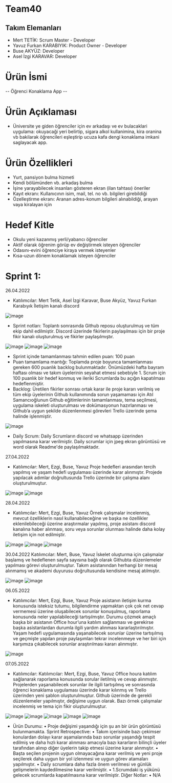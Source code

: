 # Team40

## Takım Elemanları

- Mert TETİK: Scrum Master - Developer
- Yavuz Furkan KARABIYIK: Product Owner - Developer
- Buse AKYÜZ: Developer
- Asel İzgi KARAVAR: Developer

# Ürün İsmi

-- Öğrenci Konaklama App --

# Ürün Açıklaması

- Üniversite ye giden öğrenciler için ev arkadaşı ve ev bulacaklari uygulama: okuyacaği yeri belirtip, sigara alkol kullanimina, kira oranina vb bakilarak öğrencileri eşleştirip ucuza kafa dengi konaklama imkani saglayacak app.

# Ürün Özellikleri

- Yurt, pansiyon bulma hizmeti
- Kendi bölümünden vb. arkadaş bulma
- İşine yarayabilecek insanları gösteren ekran (ilan tahtası) öneriler
- Kayıt ekranı: Kullanıcının isim, mail, tel. no vb. bilgileri girebildiği 
- Özelleştirme ekranı: Aranan adres-konum bilgileri alınabildiği, arayan vaya kiralayan için

# Hedef Kitle

- Okulu yeni kazanmış yerli/yabancı öğrenciler
- Aktif olarak öğrenim görüp ev değiştirmek isteyen öğrenciler
- Odasını-evini öğrenciye kiraya vermek isteyenler
- Kısa-uzun dönem konaklamak isteyen öğrenciler

# Sprint 1:

26.04.2022

- Katılımcılar: Mert Tetik, Asel İzgi Karavar, Buse Akyüz, Yavuz Furkan Karabıyık
İletişim kanalı discord
 
![image](https://user-images.githubusercontent.com/104431485/167294986-bc8f820e-0849-417e-b9dd-0681b295ce43.png)

- Sprint notları: Toplantı sonrasında Github reposu oluşturulmuş ve tüm ekip dahil edilmiştir. Discord üzerinde fikirlerin paylaşılması için bir proje fikir kanalı oluşturulmuş ve fikirler paylaşılmıştır.    

![image](https://user-images.githubusercontent.com/104431485/167294989-3cb71d0b-1df0-45ab-8fa2-7fdc81ca26bf.png)
![image](https://user-images.githubusercontent.com/104431485/167294991-e3b3ffb9-2620-44e6-9a6b-0ed53949fbb7.png)
![image](https://user-images.githubusercontent.com/104431485/167295009-4598476d-6aeb-4d7a-af86-2e4307c7f601.png)

- Sprint içinde tamamlanması tahmin edilen puan: 100 puan
- Puan tamamlama mantığı: Toplamda proje boyunca tamamlanması gereken 600 puanlık backlog bulunmaktadır. Önümüzdeki hafta bayram haftası olması ve takım üyelerinin seyahat etmesi sebebiyle 1. Scrum için 100 puanlık bir hedef konmuş ve ileriki Scrumlarda bu açığın kapatılması hedeflenmiştir.
- Backlog: Üretilen fikirler sonrası ortak karar ile proje kararı verilmiş ve tüm ekip üyelerinin Github kullanımında sorun yaşamaması için Atıl Samancıoğlunun Github eğitimlerinin tamamlanması, tema seçilmesi, uygulama iskeleti oluşturulması ve dokümasyonun hazırlanması ve Github’a uygun şekilde düzenlenmesi görevleri Trello üzerinde şema halinde işlenmiştir.

![image](https://user-images.githubusercontent.com/104431485/167295035-2f07d1a1-fbcb-4d38-8022-bcba3c07cfc2.png)


- Daily Scrum:
Daily Scrumların discord ve whatsapp üzerinden yapılmasına karar verilmiştir. Daily scrumlar için jpeg ekran görüntüsü ve word olarak Readme'de paylaşılmaktadır.

27.04.2022

- Katılımcılar: Mert, Ezgi, Buse, Yavuz
Proje hedefleri arasından tercih yapılmış ve yaşam hedefi uygulaması üzerinde karar alınmıştır. Projede yapılacak adımlar doğrultusunda Trello üzerinde bir çalışma alanı oluşturulmuştur.

![image](https://user-images.githubusercontent.com/104431485/167295053-0f274521-cddb-4545-a2d5-b8eb409f8151.png)
![image](https://user-images.githubusercontent.com/104431485/167295074-f5a56294-970f-4928-929e-137786f0e1d9.png)
   
28.04.2022

- Katılımcılar: Mert, Ezgi, Buse, Yavuz
Örnek çalışmalar incelenmiş, mevcut özelliklerin nasıl kullanabileceğine ve başka ne özellikler eklenilebileceği üzerine araştırmalar yapılmış, proje asistanı discord kanalına haber alınması, soru veya sorunlar olunması halinde daha kolay iletişim için not edilmiştir.

![image](https://user-images.githubusercontent.com/104431485/167295081-9aedc233-1d3c-4ee6-8e41-4f587e8ca88d.png)
![image](https://user-images.githubusercontent.com/104431485/167295085-f7485caa-bffb-47a8-99cb-f1a8af6383e6.png)
![image](https://user-images.githubusercontent.com/104431485/167295090-1aa38563-6b45-4f86-bff3-d1af131d479a.png)
  
 
30.04.2022
Katılımcılar: Mert, Buse, Yavuz
İskelet oluşturma için çalışmalar başlamış ve hedeflenen sayfa sayısına bağlı olarak Githubta düzenlemeler yapılması görevi oluşturulmuştur. Takım asistanından herhangi bir mesaj alınmamış ve akademi duyurusu doğrultusunda kendisine mesaj atılmıştır.

![image](https://user-images.githubusercontent.com/104431485/167295106-6708da86-21bb-4ebe-90ac-ce3f4d5da8ee.png)
![image](https://user-images.githubusercontent.com/104431485/167295109-13c8ad3e-8091-4f9d-92a9-3b2a972fe7e6.png)

  
06.05.2022

- Katılımcılar: Mert, Ezgi, Buse, Yavuz
Proje asistanın iletişim kurma konusunda isteksiz tutumu, bilgilendirme yapmaktan çok çok net cevap vermemesi üzerine oluşabilecek sorunlar konuşulmuş, raporlama konusunda neler yapılabileceği tartışılmıştır. Durumu çözmek amaçlı başka bir asistanın Office hour’una katılım sağlanması ve gerekirse başka asistanlardan durumla ilgili yardım alınması kararlaştırılmıştır. Yaşam hedefi uygulamasında yaşanabilecek sorunlar üzerine tartışılmış ve geçmişte yapılan proje paylaşımları tekrar incelenmeye ve her biri için karşımıza çıkabilecek sorunlar araştırılması kararı alınmıştır.

![image](https://user-images.githubusercontent.com/104431485/167295121-da6edb49-9605-42cb-b9f5-2015f699942c.png)

   
07.05.2022

- Katılımcılar: Katılımcılar: Mert, Ezgi, Buse, Yavuz
Office houra katılım sağlanarak raporlama konusunda sorular iletilmiş ve cevap alınmıştır. Projelerden yaşanabilecek sorunlar ile ilgili tartışılmış ve sonrasında öğrenci konaklama uygulaması üzerinde karar kılınmış ve Trello üzerinden yeni şablon oluşturulmuştur. Github üzerinde de gerekli düzenlemeler yapılmıştır, değişime uygun olarak. Bazı örnek çalışmalar incelenmiş ve tema için fikir oluşturulmuştur.

![image](https://user-images.githubusercontent.com/104431485/167295131-b0baf9e8-e72d-454a-9773-4a62b8a42af8.png)
![image](https://user-images.githubusercontent.com/104431485/167295135-cf1f1b02-8890-4160-906a-30cd55a336f8.png)
![image](https://user-images.githubusercontent.com/104431485/167295139-f93db329-a70f-4c6f-ad1a-895e87ba0087.png)
![image](https://user-images.githubusercontent.com/104431485/167295148-5f58c95b-74f4-4bb5-be7f-d6f1fb48f9c8.png)
![image](https://user-images.githubusercontent.com/104431485/167295151-53574b9c-7660-4c71-a868-c6bc25862dc2.png)
        
- Ürün Durumu:
•	Proje değişimi yaşandığı için şu an bir ürün görüntüsü bulunmamakta.
Sprint Retrospective:
•	Takım içerisinde bazı çekimser konulardan dolayı karar aşamalarında bazı sorunlar yaşandığı tespit edilmiş ve daha hızlı karar alınması amacıyla bazı kararların bilinçli üyeler tarafından alınıp diğer üyelerin takip etmesi üzerine karar alınmıştır.
•	Başta seçilen projenin uygun olmayacağına karar verilmiş ve yeni proje seçilerek daha uygun bir yol izlenmesi ve uygun görev atamaları yapılmıştır.
•	Daily scrumlara daha fazla önem verilmesi ve günlük gelişmelerin kaydedilmesine karar verilmiştir.
•	1.Scrumdaki iş yükünü gelecek scrumlarda kapatılmasına karar verilmiştir.
Diğer Notlar:
•	N/A 







